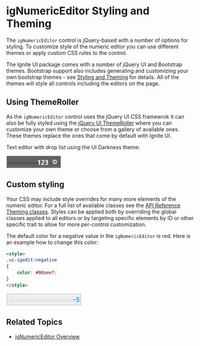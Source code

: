 ﻿<!--
|metadata|
{
    "fileName": "ignumericeditor-styling-and-theming",
    "controlName": "igEditors",
    "tags": ["Styling","Theming"]
}
|metadata|
-->

# igNumericEditor Styling and Theming


The `igNumericEditor` control is jQuery-based with a number of options for styling. To customize style of the numeric editor you can use different themes or apply custom CSS rules to the control. 

The Ignite UI package comes with a number of jQuery UI and Bootstrap themes. Bootstrap support also includes generating and customizing your own bootstrap themes - see [Styling and Theming](Deployment-Guide-Styling-and-Theming.html) for details. All of the themes will style all controls including the editors on the page.

## Using ThemeRoller

As the `igNumericEditor` control uses the jQuery UI CSS framewrok it can also be fully styled using the [jQuery UI ThemeRoller](http://jqueryui.com/themeroller/) where you can customize your own theme or choose from a gallery of available ones. These themes replace the ones that come by default with Ignite UI.

Text editor with drop list using the UI Darkness theme:

![](images/igNumericEditor_DarkenTheme.png)

## Custom styling

Your CSS may include style overrides for many more elements of the numeric editor. For a full list of available classes see the [API Reference Theming classes](%%jQueryApiUrl%%/ui.igTextEditor#theming). Styles can be applied both by overriding the global classes applied to all editors or by targeting specific elements by ID or other specific trait to allow for more per-control customization.

The default color for a negative value in the `igNumericEditor` is red. Here is an example how to change this color:

```html
<style>
.ui-igedit-negative
{
	color: #00aeef;
}
</style>
```

![](images/igNumericEditor_custome_color.png)

## Related Topics  

-   [igNumericEditor Overview](igNumericEditor-Overview.html)


 


